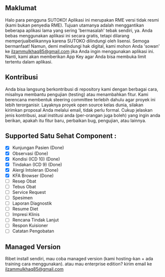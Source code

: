 ## Maklumat

Halo para pengguna SUTOKO! Aplikasi ini merupakan RME versi tidak resmi (kami bukan penyedia RME). Tujuan utamanya adalah menggantikan beberapa aplikasi lama yang sering 'bermasalah' tebak sendiri, ya. Anda bebas menggunakan aplikasi ini secara gratis, tetapi dilarang memperjualbelikannya karena SUTOKO dilindungi oleh lisensi. Semoga bermanfaat! Namun, demi melindungi hak digital, kami mohon Anda 'sowan' ke [ilzammulkhaq85@gmail.com](mailto:ilzammulkhaq85@gmail) jika Anda ingin menggunakan aplikasi ini. Nanti, kami akan memberikan App Key agar Anda bisa membuka limit tertentu dalam aplikasi.

## Kontribusi

Anda bisa langsung berkontribusi di repository kami dengan berbagai cara, misalnya membantu pengujian (testing) atau menambahkan fitur. Kami berencana membentuk steering committee terlebih dahulu agar proyek ini lebih terorganisir. Layaknya proyek open source kelas dunia, silakan kirimkan proposal Anda melalui email, tidak perlu formal. Cukup jelaskan jenis kontribusi, asal institusi anda (per-orangan juga boleh) yang ingin anda berikan, apakah itu fitur baru, perbaikan bug, pengujian, atau lainnya.

## Supported Satu Sehat Component :

- [x] Kunjungan Pasien (Done)
- [x] Observasi (Done)
- [x] Kondisi (ICD 10) (Done)
- [x] Tindakan (ICD 9) (Done)
- [x] Alergi Intoleran (Done)
- [x] KFA Browser (Done)
- [ ] Resep Obat
- [ ] Tebus Obat
- [ ] Service Request
- [ ] Spesimen
- [ ] Laporan Diagnostik
- [ ] Resume Diet
- [ ] Impresi Klinis
- [ ] Rencana Tindak Lanjut
- [ ] Respon Kuisioner
- [ ] Catatan Pengobatan

## Managed Version

Ribet install sendiri, mau coba managed version (kami hosting-kan + ada training cara menggunakan). atau mau enterprise edition? kirim email ke [ilzammulkhaq85@gmail.com](mailto:ilzammulkhaq85@gmail)